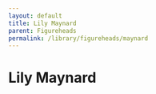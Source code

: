 ```yaml
---
layout: default
title: Lily Maynard
parent: Figureheads
permalink: /library/figureheads/maynard
---
```


# Lily Maynard

